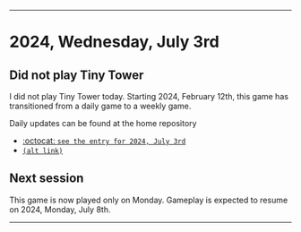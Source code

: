 
***

# 2024, Wednesday, July 3rd

## Did not play Tiny Tower

<!-- TODO: For each weekly entry, make sure the date is correct. The day of the week should be modified in 4 places !-->

I did not play Tiny Tower today. Starting 2024, February 12th, this game has transitioned from a daily game to a weekly game.

Daily updates can be found at the home repository

- [:octocat: `see the entry for 2024, July 3rd`](https://github.com/seanpm2001/SeansLifeArchive_Images_TinyTower/tree/master/tiny%20tower/2024/07_July/03/) 
- [`(alt link)`](/tiny%20tower/2024/07_July/03/)

## Next session

This game is now played only on Monday. Gameplay is expected to resume on 2024, Monday, July 8th.

***
